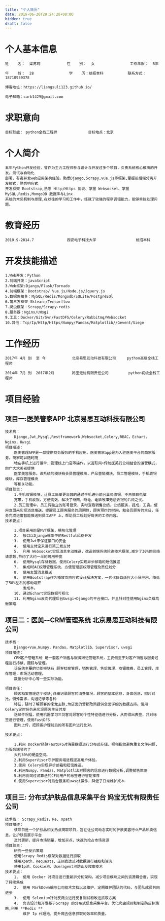 ```yaml
---
title: "个人简历"
date: 2019-06-26T20:24:28+08:00
hidden: true
draft: false
---
```



# 个人基本信息

	姓    名：  梁苏莉            性    别：  女                工作年限：  5年  

	年    龄：  28                学    历：统招本科           联系方式：  18710959378    

	博客地址：https://liangsuli123.github.io/ 

	电子邮箱：carb1429@gmail.com


# 求职意向

	目标职能： python全栈工程师              目标地点：北京                     

# 个人简介

	五年Python开发经验，曾作为主力工程师参与设计与开发过多个项目，负责系统核心模块的开发，测试与自动化
	部署，有高并发web应用架构经验。熟悉Django,Scrapy,vue.js等框架,掌握前后端分离开发模式，熟悉响应式
	开发框架 Bootstrap,熟悉 Http/Https 协议、掌握 Websocket、掌握 MySQL,Redis,MongoDB 数据库与Linx
	系统的常见机制与原理,在以往的学习和工作中，练就了较强的程序调错能力，能够单独处理问题。

 
# 教育经历

	2010.9-2014.7               西安电子科技大学                  统招本科

# 开发技能描述

	1.Web开发：Python
	2.前端开发：javaScript
	3.Web框架:Django/Flask/Tornado
	4.前端框架：Bootstrap/ Vue.js/Node.js/Jquery.js 
	5.数据库相关：MySQL/Redis/Mongodb/SQLite/PostgreSQl
	6.第三方框架 Sklearn/Tensorflow 
	7.爬虫框架：Scrapy/Scrapy-redis
	8.服务器：Nginx/uWsgi
	9.工具：Docker/Git/Svn/FastDFS/Celery/Rabbitmq/Websocket
	10.其他：Tcp/Ip/Http/Https/Numpy/Pandas/Matplotlib//Gevent/Siege

 
# 工作经历
  
	2017年 4月 到  至 今            北京易思互动科技有限公司     python高级全栈工程师

	2014年 7月 到  2017年2月        妈宝无忧有限责任公司         python初级全栈工程师 

# 项目经验 

## 项目一:医美管家APP             北京易思互动科技有限公司

	技术栈：
		Django,Jwt,Mysql,Restframework,Websocket,Celery,RBAC，Echart，Nginx，Uwsgi
	项目描述：
		医美管理APP是一款提供商务服务的手机应用。医美管家app是为入驻医美平台的商家服务，商家可以随时随
		地在手机上进行接单、管理线上门店等操作，以互联网+传统医美行业相结合的运营模式，向广大求美者提供
		医学美容服务。该系统的模块有会员管理模块，产品营销模块，员工管理模块，手机收银模块，库存管理模块
		等相关功能。
	项目职责：
		1.手机收银模块，让员工简单更高效的通过手机进行前台业务收银，不再依赖电脑
		宽带，手机收银，方便高效，解决了断网，断电，电脑故障无法收银的后顾之忧。
		2.员工管理中，员工有独立的账号登录，实时查看销售业绩，业绩服务，提成，工资。使用友盟来实现消息推送，提醒员工顾客服务的周期性，顾客预约的时间，和会员顾客的生日，任务完成进度智能推送到员工APP 上，帮助员工规划好每天的工作内容。
	技术要点：

		1.项目采用的是MVT框架，模块化管理
		2.	接口以Django框架中的Restful风格开发
		3.	使用Jwt来保证接口的安全
		4.	使用支付宝来进行第三发支付
		5.	利用 Websocket实现消息主动推送，改造前端传统轮询技术框架,减少了30%的网络请求数,节约了大约一半的可用带宽
		6.	使用Mysql存储数据，使用Celery实现异步邮箱和短信推送
		7.	集成RBAC权限管理系统，方便管理层权限管理及责任划分
		8.	使用友盟消息推送
		9.	使用Bootstrap作为播放页响应式设计解决方案，一套代码自适应大小屏应用，降低了50%左右的移动端开
			发成本。
		10.	通过Echart实现数据可视化
		11.	利用Nginx反向代理后台Uwsgi+Django的平台接口，并且针对性使用Nginx负载均衡策略
	
## 项目二：医美--CRM管理系统          北京易思互动科技有限公司

	技术栈：
		Django+Vue,Numpy，Pandas，Matplotlib，SuperVisor，uwsgi
	项目描述： 
		CRM客户管理系统 是一套客户销售与服务跟进管理系统，主要侧重于对客户销售与服务过程进行持续，跟踪与管理。
		该系统主要的功能模块有 顾客档案管理，销售管理，售后管理，收银缴费，员工管理，库存管理，市场活动管理，
		数据分析中心等一些实际功能。

	项目责任： 
		顾客档案管理这个模块,详细记录顾客的消费情况，顾客的基本信息，身体信息，照片对比，特殊需求，沟通记录等各种
		特征，随时了解顾客的来龙去脉,为店面的营销政策提供全面详细的数据支持。使用Celery定时任务来实现顾客生日时发
		送邮件祝福，使用机器学习三剑客对顾客的个性特征值进行分析，从而得出表签，并对标签进行管理，使用FastDFS
		图片上传，把顾客护理前后的所有图片进行比对。

	技术要点： 
		
		1.利用 Docker搭建FastDFS对海量数据进行分布式存储，视频指纹避免重复文件问题,	为服务端节约了
		大约30%的硬盘空间。
		2.利用SuperVisor守护服务端进程提高用户体验。
		3.使用 Celery实现异步邮箱和短信推送。
		4.利用Numpy，Pandas，Matplotlib对顾客的信息进行数据分析,调整销售策略
		5.利用协同过滤算法的CF对用户的标签进行智能推荐
		6.使用Supervisor对后台服务和uwsgi操作，降低了日常维护成本
	
	
## 项目三: 分布式护肤品信息采集平台                妈宝无忧有限责任公司

	技术栈： Scrapy_Redis，Re, Xpath
	项目描述：
		该项目是一个护肤品相关热点爬取项目，旨在让公司动态实时的护肤美容行业产品热卖信息，让护肤品展示平台
		及时更新，提升市场销量，增加买点，快速的抢占市场资源
	项目职责：
		研究一些反扒策略
		使用Scrapy_Redis框架对数据进行抓取
		使用Xpath、Requests、正则表达式对数据进行抽取和清洗
		使用Ip池、Cookie池、Useragent池防止反爬虫技术
	技术要点：
		1.	使用 Docker 对项目进行重新拆分和架构，减少项目模块之间的资源耦合度，实现了持续集成  
		2.	使用 MarkDown编写公司技术文档以及维护，定期维护团队的代码，与团队成员共同进步  
		3.	使用 Selenium针对反爬虫进行反复测试和改进抓取方案 
		4.	负责设计和开发基于Scrapy 的分布式信息采集平台，优化爬虫规则和制定防反扒策 略,利用 **Redis **
			维护 Ip 代理池，提升爬去信息抓取的效率和质量。  

			


